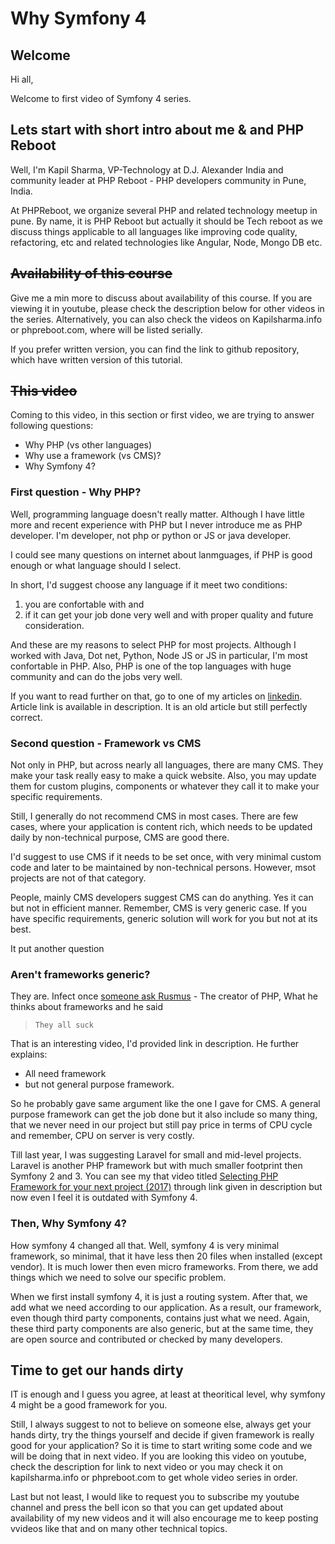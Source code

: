 # Why Symfony 4

## Welcome

Hi all,

Welcome to first video of Symfony 4 series.

## Lets start with short intro about me & and PHP Reboot

Well, I'm Kapil Sharma, VP-Technology at D.J. Alexander India and community leader at PHP Reboot - PHP developers community in Pune, India.

At PHPReboot, we organize several PHP and related technology meetup in pune. By name, it is PHP Reboot but actually it should be Tech reboot as we discuss things applicable to all languages like improving code quality, refactoring, etc and related technologies like Angular, Node, Mongo DB etc.

## ~~Availability of this course~~

Give me a min more to discuss about availability of this course. If you are viewing it in youtube, please check the description below for other videos in the series. Alternatively, you can also check the videos on Kapilsharma.info or phpreboot.com, where will be listed serially.

If you prefer written version, you can find the link to github repository, which have written version of this tutorial.

## ~~This video~~

Coming to this video, in this section or first video, we are trying to answer following questions:

- Why PHP (vs other languages)
- Why use a framework (vs CMS)?
- Why Symfony 4?

### First question - Why PHP?

Well, programming language doesn't really matter. Although I have little more and recent experience with PHP but I never introduce me as PHP developer. I'm developer, not php or python or JS or java developer.

I could see many questions on internet about lanmguages, if PHP is good enough or what language should I select.

In short, I'd suggest choose any language if it meet two conditions:

1. you are confortable with and
1. if it can get your job done very well and with proper quality and future consideration.

And these are my reasons to select PHP for most projects. Although I worked with Java, Dot net, Python, Node JS or JS in particular, I'm most confortable in PHP. Also, PHP is one of the top languages with huge community and can do the jobs very well.

If you want to read further on that, go to one of my articles on [linkedin](https://www.linkedin.com/pulse/20141010201130-58631725-career-1-0-selecting-first-programming-language/?lipi=urn%3Ali%3Apage%3Ad_flagship3_profile_view_base_post_details%3BJyH5oGXbTOmdQLzlCaCY0w%3D%3D). Article link is available in description. It is an old article but still perfectly correct.

### Second question - Framework vs CMS

Not only in PHP, but across nearly all languages, there are many CMS. They make your task really easy to make a quick website. Also, you may update them for custom plugins, components or whatever they call it to make your specific requirements.

Still, I generally do not recommend CMS in most cases. There are few cases, where your application is content rich, which needs to be updated daily by non-technical purpose, CMS are good there.

I'd suggest to use CMS if it needs to be set once, with very minimal custom code and later to be maintained by non-technical persons. However, msot projects are not of that category.

People, mainly CMS developers suggest CMS can do anything. Yes it can but not in efficient manner. Remember, CMS is very generic case. If you have specific requirements, generic solution will work for you but not at its best.

It put another question

### Aren't frameworks generic?

They are. Infect once [someone ask Rusmus](https://www.youtube.com/watch?v=DuB6UjEsY_Y) - The creator of PHP, What he thinks about frameworks and he said

> `They all suck`

That is an interesting video, I'd provided link in description. He further explains:

- All need framework
- but not general purpose framework.

So he probably gave same argument like the one I gave for CMS. A general purpose framework can get the job done but it also include so many thing, that we never need in our project but still pay price in terms of CPU cycle and remember, CPU on server is very costly.

Till last year, I was suggesting Laravel for small and mid-level projects. Laravel is another PHP framework but with much smaller footprint then Symfony 2 and 3. You can see my that video titled [Selecting PHP Framework for your next project (2017)](https://www.youtube.com/watch?v=U7rR3ZobH4k) through link given in description but now even I feel it is outdated with Symfony 4.

### Then, Why Symfony 4?

How symfony 4 changed all that. Well, symfony 4 is very minimal framework, so minimal, that it have less then 20 files when installed (except vendor). It is much lower then even micro frameworks. From there, we add things which we need to solve our specific problem.

When we first install symfony 4, it is just a routing system. After that, we add what we need according to our application. As a result, our framework, even though third party components, contains just what we need. Again, these third party components are also generic, but at the same time, they are open source and contributed or checked by many developers.

## Time to get our hands dirty

IT is enough and I guess you agree, at least at theoritical level, why symfony 4 might be a good framework for you.

Still, I always suggest to not to believe on someone else, always get your hands dirty, try the things yourself and decide if given framework is really good for your application? So it is time to start writing some code and we will be doing that in next video. If you are looking this video on youtube, check the description for link to next video or you may check it on kapilsharma.info or phpreboot.com to get whole video series in order.

Last but not least, I would like to request you to subscribe my youtube channel and press the bell icon so that you can get updated about availability of my new videos and it will also encourage me to keep posting vvideos like that and on many other technical topics.